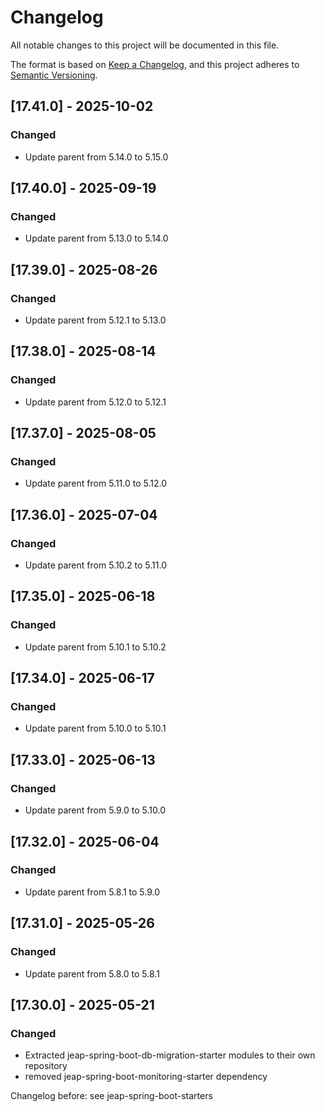 # Changelog

All notable changes to this project will be documented in this file.

The format is based on [Keep a Changelog](https://keepachangelog.com/en/1.0.0/), and this project adheres
to [Semantic Versioning](https://semver.org/spec/v2.0.0.html).

## [17.41.0] - 2025-10-02

### Changed

- Update parent from 5.14.0 to 5.15.0

## [17.40.0] - 2025-09-19

### Changed

- Update parent from 5.13.0 to 5.14.0

## [17.39.0] - 2025-08-26

### Changed

- Update parent from 5.12.1 to 5.13.0

## [17.38.0] - 2025-08-14

### Changed

- Update parent from 5.12.0 to 5.12.1

## [17.37.0] - 2025-08-05

### Changed

- Update parent from 5.11.0 to 5.12.0

## [17.36.0] - 2025-07-04

### Changed

- Update parent from 5.10.2 to 5.11.0

## [17.35.0] - 2025-06-18

### Changed

- Update parent from 5.10.1 to 5.10.2

## [17.34.0] - 2025-06-17

### Changed

- Update parent from 5.10.0 to 5.10.1

## [17.33.0] - 2025-06-13

### Changed

- Update parent from 5.9.0 to 5.10.0

## [17.32.0] - 2025-06-04

### Changed

- Update parent from 5.8.1 to 5.9.0

## [17.31.0] - 2025-05-26

### Changed

- Update parent from 5.8.0 to 5.8.1

## [17.30.0] - 2025-05-21

### Changed

- Extracted jeap-spring-boot-db-migration-starter modules to their own repository
- removed jeap-spring-boot-monitoring-starter dependency


Changelog before: see jeap-spring-boot-starters
